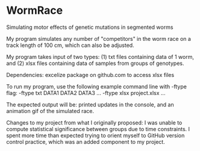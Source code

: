 # WormRace
Simulating motor effects of genetic mutations in segmented worms

My program simulates any number of "competitors" in the worm race on a track length of 100 cm, which can also be adjusted.

My program takes input of two types: (1) txt files containing data of 1 worm, and (2) xlsx files containing data of samples from groups of genotypes.

Dependencies: excelize package on github.com to access xlsx files

To run my program, use the following example command line with -ftype flag:
-ftype txt DATA1 DATA2 DATA3 ...
-ftype xlsx project.xlsx ...

The expected output will be: printed updates in the console, and an animation gif of the simulated race.

Changes to my project from what I originally proposed: I was unable to compute statistical significance between groups due to time constraints. I spent more time than expected trying to orient myself to GitHub version control practice, which was an added component to my project.
